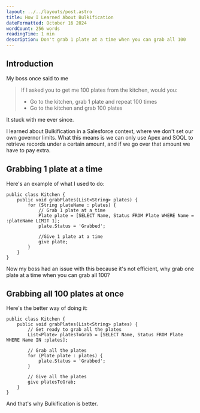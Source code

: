 ```yaml
---
layout: ../../layouts/post.astro
title: How I Learned About Bulkification
dateFormatted: October 16 2024
wordCount: 256 words
readingTime: 1 min
description: Don't grab 1 plate at a time when you can grab all 100
---
```

## Introduction

My boss once said to me

> If I asked you to get me 100 plates from the kitchen, would you:
>
> * Go to the kitchen, grab 1 plate and repeat 100 times
> * Go to the kitchen and grab 100 plates

It stuck with me ever since.

I learned about Bulkification in a Salesforce context, where we don't set our own governor limits. What this means is we can only use Apex and SOQL to retrieve records under a certain amount, and if we go over that amount we have to pay extra.

## Grabbing 1 plate at a time

Here's an example of what I used to do:

```apex
public class Kitchen {
    public void grabPlates(List<String> plates) {
        for (String plateName : plates) {
            // Grab 1 plate at a time
            Plate plate = [SELECT Name, Status FROM Plate WHERE Name = :plateName LIMIT 1];
            plate.Status = 'Grabbed';
            
            //Give 1 plate at a time
            give plate;
        }
    }
}
```

Now my boss had an issue with this because it's not efficient, why grab one plate at a time when you can grab all 100?

## Grabbing all 100 plates at once

Here's the better way of doing it:

```apex
public class Kitchen {
    public void grabPlates(List<String> plates) {
        // Get ready to grab all the plates
        List<Plate> platesToGrab = [SELECT Name, Status FROM Plate WHERE Name IN :plates];
        
        // Grab all the plates
        for (Plate plate : plates) {
            plate.Status = 'Grabbed';
        }
        
        // Give all the plates
        give platesToGrab;
    }
}  
```

And that's why Bulkification is better.
